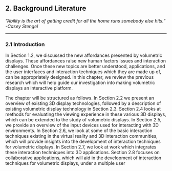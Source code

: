 ## 2. Background Literature

*“Ability is the art of getting credit for all the home runs somebody else hits.”*  
*-Casey Stengel*

---

### 2.1 Introduction

In Section 1.2, we discussed the new affordances presented by volumetric displays. These affordances raise new human factors issues and interaction challenges. Once these new topics are better understood, applications, and the user interfaces and interaction techniques which they are made up of, can be appropriately designed. In this chapter, we review the previous research which will help guide our investigation into making volumetric displays an interactive platform.

The chapter will be structured as follows. In Section 2.2 we present an overview of existing 3D display technologies, followed by a description of existing volumetric display technology in Section 2.3. Section 2.4 looks at methods for evaluating the viewing experience in these various 3D displays, which can be extended to the study of volumetric displays. In Section 2.5, we provide an overview of the input devices used for interacting with 3D environments. In Section 2.6, we look at some of the basic interaction techniques existing in the virtual reality and 3D interaction communities, which will provide insights into the development of interaction techniques for volumetric displays. In Section 2.7, we look at work which integrates these interaction techniques into 3D applications. Section 2.8 focuses on collaborative applications, which will aid in the development of interaction techniques for volumetric displays, under a multiple user